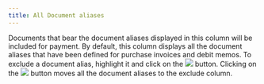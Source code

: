 ```yaml
---
title: All Document aliases
---
```



Documents that bear the document aliases displayed in this column will  be included for payment. By default, this column displays all the document  aliases that have been defined for purchase invoices and debit memos.  To exclude a document alias, highlight it and click on the ![]({{site.acc_baseurl}}/img/act_exclude.gif) button. Clicking on the ![]({{site.acc_baseurl}}/img/act_exclude_all.gif) button moves all  the document aliases to the exclude column.
